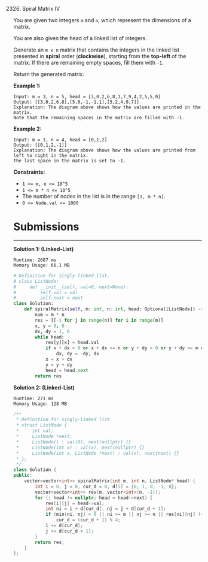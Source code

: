 2326. Spiral Matrix IV

You are given two integers `m` and `n`, which represent the dimensions of a matrix.

You are also given the head of a linked list of integers.

Generate an `m x n` matrix that contains the integers in the linked list presented in **spiral** order (**clockwise**), starting from the **top-left** of the matrix. If there are remaining empty spaces, fill them with `-1`.

Return the generated matrix.

 

**Example 1:**

```
Input: m = 3, n = 5, head = [3,0,2,6,8,1,7,9,4,2,5,5,0]
Output: [[3,0,2,6,8],[5,0,-1,-1,1],[5,2,4,9,7]]
Explanation: The diagram above shows how the values are printed in the matrix.
Note that the remaining spaces in the matrix are filled with -1.
```

**Example 2:**

```
Input: m = 1, n = 4, head = [0,1,2]
Output: [[0,1,2,-1]]
Explanation: The diagram above shows how the values are printed from left to right in the matrix.
The last space in the matrix is set to -1.
```

**Constraints:**

 * `1 <= m, n <= 10^5`
 * `1 <= m * n <= 10^5`
 * The number of nodes in the list is in the range `[1, m * n]`.
 * `0 <= Node.val <= 1000`

# Submissions
---
**Solution 1: (Linked-List)**
```
Runtime: 2687 ms
Memory Usage: 66.1 MB
```
```python
# Definition for singly-linked list.
# class ListNode:
#     def __init__(self, val=0, next=None):
#         self.val = val
#         self.next = next
class Solution:
    def spiralMatrix(self, m: int, n: int, head: Optional[ListNode]) -> List[List[int]]:
        num = m * n
        res = [[-1 for j in range(n)] for i in range(m)]
        x, y = 0, 0
        dx, dy = 1, 0
        while head:
            res[y][x] = head.val
            if x + dx < 0 or x + dx >= n or y + dy < 0 or y + dy >= m or res[y+dy][x+dx] != -1:
                dx, dy = -dy, dx
            x = x + dx
            y = y + dy
            head = head.next
        return res
```

**Solution 2: (Linked-List)**
```
Runtime: 271 ms
Memory Usage: 128 MB
```
```c++
/**
 * Definition for singly-linked list.
 * struct ListNode {
 *     int val;
 *     ListNode *next;
 *     ListNode() : val(0), next(nullptr) {}
 *     ListNode(int x) : val(x), next(nullptr) {}
 *     ListNode(int x, ListNode *next) : val(x), next(next) {}
 * };
 */
class Solution {
public:
    vector<vector<int>> spiralMatrix(int m, int n, ListNode* head) {
        int i = 0, j = 0, cur_d = 0, d[5] = {0, 1, 0, -1, 0};
        vector<vector<int>> res(m, vector<int>(n, -1));
        for (; head != nullptr; head = head->next) {
            res[i][j] = head->val;
            int ni = i + d[cur_d], nj = j + d[cur_d + 1];
            if (min(ni, nj) < 0 || ni >= m || nj >= n || res[ni][nj] != -1)
                cur_d = (cur_d + 1) % 4;
            i += d[cur_d];
            j += d[cur_d + 1];
        }
        return res;
    }
};
```
